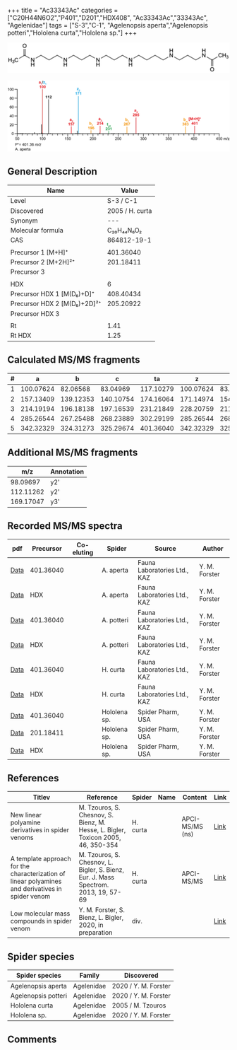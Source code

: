 +++
title = "Ac33343Ac"
categories = ["C20H44N6O2","P401","D201","HDX408",
"Ac33343Ac","33343Ac",
"Agelenidae"]
tags = ["S-3","C-1",
"Agelenopsis aperta","Agelenopsis potteri","Hololena curta","Hololena sp."]
+++

![](/img/Ac33343Ac.png)

![](/img_MSMS/401_Ac33343Ac_Aa.png?classes=border)

## General Description

| Name                        | Value           |
|-----------------------------|-----------------|
| Level                       | S-3 / C-1              |
| Discovered                  | 2005 / H. curta |
| Synonym                     | ---             |
| Molecular formula           | C₂₀H₄₄N₆O₂      |
| CAS                         | 864812-19-1     |
|                             |                 |
| Precursor 1 [M+H]⁺          | 401.36040       |
| Precursor 2 [M+2H]²⁺        | 201.18411       |
| Precursor 3                 |                 |
|                             |                 |
| HDX                         | 6               |
| Precursor HDX 1 [M(D₆)+D]⁺   | 408.40434       |
| Precursor HDX 2 [M(D₆)+2D]²⁺ | 205.20922       |
| Precursor HDX 3             |                 |
|                             |                 |
| Rt                          | 1.41            |
| Rt HDX                      | 1.25            |

## Calculated MS/MS fragments

| # | a         | b         | c         | ta        | z         | y         | tz        |
|---|-----------|-----------|-----------|-----------|-----------|-----------|-----------|
| 1 | 100.07624 | 82.06568  | 83.04969  | 117.10279 | 100.07624 | 83.04969  | 117.10279 |
| 2 | 157.13409 | 139.12353 | 140.10754 | 174.16064 | 171.14974 | 154.12319 | 188.17629 |
| 3 | 214.19194 | 196.18138 | 197.16539 | 231.21849 | 228.20759 | 211.18104 | 245.23414 |
| 4 | 285.26544 | 267.25488 | 268.23889 | 302.29199 | 285.26544 | 268.23889 | 302.29199 |
| 5 | 342.32329 | 324.31273 | 325.29674 | 401.36040 | 342.32329 | 325.29674 | 359.34984 |

## Additional MS/MS fragments

| m/z       | Annotation |
|-----------|------------|
| 98.09697  | y2'        |
| 112.11262 | y2'        |
| 169.17047 | y3'        |

## Recorded MS/MS spectra

| pdf                                            | Precursor | Co-eluting | Spider    | Source                       | Author        |
|------------------------------------------------|-----------|------------|-----------|------------------------------|---------------|
| [Data](/pdf/A-aperta/401_Ac33343Ac_Aa.pdf)     | 401.36040 |            | A. aperta | Fauna Laboratories Ltd., KAZ | Y. M. Forster |
| [Data](/pdf/A-aperta/401_Ac33343Ac_Aa_HDX.pdf) | HDX       |            | A. aperta | Fauna Laboratories Ltd., KAZ | Y. M. Forster |
| [Data](/pdf/A-potteri/401_Ac33343Ac_Ap.pdf) | 401.36040 |           | A. potteri | Fauna Laboratories Ltd., KAZ | Y. M. Forster |
| [Data](/pdf/A-potteri/401_Ac33343Ac_Ap.pdf) | HDX |           | A. potteri | Fauna Laboratories Ltd., KAZ | Y. M. Forster |
| [Data](/pdf/H-curta/401_Ac33343Ac_Hc.pdf) | 401.36040 |           | H. curta | Fauna Laboratories Ltd., KAZ | Y. M. Forster |
| [Data](/pdf/H-curta/401_Ac33343Ac_Hc_HDX.pdf) | HDX |           | H. curta | Fauna Laboratories Ltd., KAZ | Y. M. Forster |
| [Data](/pdf/Hololena-sp/401_Ac33343Ac_Ho-sp.pdf) | 401.36040 |           | Hololena sp. | Spider Pharm, USA | Y. M. Forster |
| [Data](/pdf/Hololena-sp/401_Ac33343Ac_Ho-sp_2.pdf) | 201.18411 |           | Hololena sp. | Spider Pharm, USA | Y. M. Forster |
| [Data](/pdf/Hololena-sp/401_Ac33343Ac_Ho-sp_HDX.pdf) | HDX |           | Hololena sp. | Spider Pharm, USA | Y. M. Forster |


## References

| Titlev| Reference | Spider   | Name | Content | Link                             |
|-------|-----------|----------|------|---------|----------------------------------|
| New linear polyamine derivatives in spider venoms                                                 | M. Tzouros, S. Chesnov, S. Bienz, M. Hesse, L. Bigler, Toxicon 2005, 46, 350-354    | H. curta |      | APCI-MS/MS (ns) | [Link](https://www.sciencedirect.com/science/article/pii/S0041010105001613?via%3Dihub) |  |
| A template approach for the characterization of linear polyamines and derivatives in spider venom | M. Tzouros, S. Chesnov, L. Bigler, S. Bienz, Eur. J. Mass Spectrom. 2013, 19, 57-69 | H. curta |      | APCI-MS/MS      | [Link](https://journals.sagepub.com/doi/10.1255/ejms.1213)                             |
| Low molecular mass compounds in spider venom      | Y. M. Forster, S. Bienz, L. Bigler, 2020, in preparation          | div.       |   |   | [Link](unknown) |

## Spider species

| Spider species     | Family     | Discovered           |
|--------------------|------------|----------------------|
| Agelenopsis aperta | Agelenidae | 2020 / Y. M. Forster |
| Agelenopsis potteri | Agelenidae | 2020 / Y. M. Forster |
| Hololena curta     | Agelenidae | 2005 / M. Tzouros    |
| Hololena sp. | Agelenidae | 2020 / Y. M. Forster |

## Comments